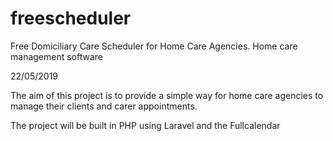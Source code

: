 # freescheduler
Free Domiciliary Care Scheduler for Home Care Agencies. Home care management software 

22/05/2019

The aim of this project is to provide a simple way for home care agencies to manage their clients and carer appointments.

The project will be built in PHP using Laravel and the Fullcalendar
